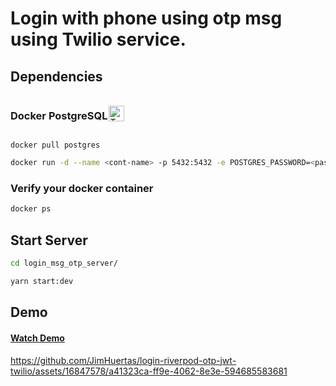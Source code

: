
# Login with phone using otp msg using Twilio service.

## Dependencies
<div style="display:flex; align-items:center;">
    <h3>Docker PostgreSQL</h2>
    <img src="https://static-00.iconduck.com/assets.00/postgresql-icon-1987x2048-v2fkmdaw.png" alt="Texto alternativo" width="25" style="margin-left: 2px;">
</div>

```
docker pull postgres
```
```bash
docker run -d --name <cont-name> -p 5432:5432 -e POSTGRES_PASSWORD=<password> postgres
```

### Verify your docker container
```bash
docker ps
```

## Start Server
```bash
cd login_msg_otp_server/
```

```bash
yarn start:dev
```
## Demo
#### [Watch Demo](https://www.youtube.com/shorts/hGB-URFCB3E)


https://github.com/JimHuertas/login-riverpod-otp-jwt-twilio/assets/16847578/a41323ca-ff9e-4062-8e3e-594685583681

